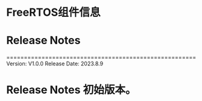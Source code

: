 # FreeRTOS组件信息

# Release Notes

======================================================
Version: V1.0.0
Release Date: 2023.8.9

Release Notes
初始版本。
======================================================
